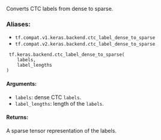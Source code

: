 
Converts CTC labels from dense to sparse.
### Aliases:
- `tf.compat.v1.keras.backend.ctc_label_dense_to_sparse`
- `tf.compat.v2.keras.backend.ctc_label_dense_to_sparse`

```
 tf.keras.backend.ctc_label_dense_to_sparse(
    labels,
    label_lengths
)
```
#### Arguments:
- `labels`: dense CTC `labels`.
- `label_lengths`: length of the `labels`.
#### Returns:

A sparse tensor representation of the labels.
